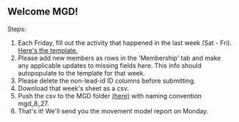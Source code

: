 ## Welcome MGD!

Steps:
1. Each Friday, fill out the activity that happened in the last week (Sat - Fri). [Here's the template.](https://docs.google.com/spreadsheets/d/143f6Sf_3_uo1Jb5m7tnuJi3t4UCYmTdXYNh8Im3lLhM/edit#gid=1296971759)
2. Please add new members as rows in the 'Membership' tab and make any applicable updates to missing fields here. This info should autopopulate to the template for that week.
3. Please delete the non-lead-id ID columns before submitting.
4. Download that week's sheet as a csv.
5. Push the csv to the MGD folder [(here)](https://github.com/christinevandev/Movement-Proposals/tree/main/communities/MGD) with naming convention mgd_8_27.
6. That's it! We'll send you the movement model report on Monday.



